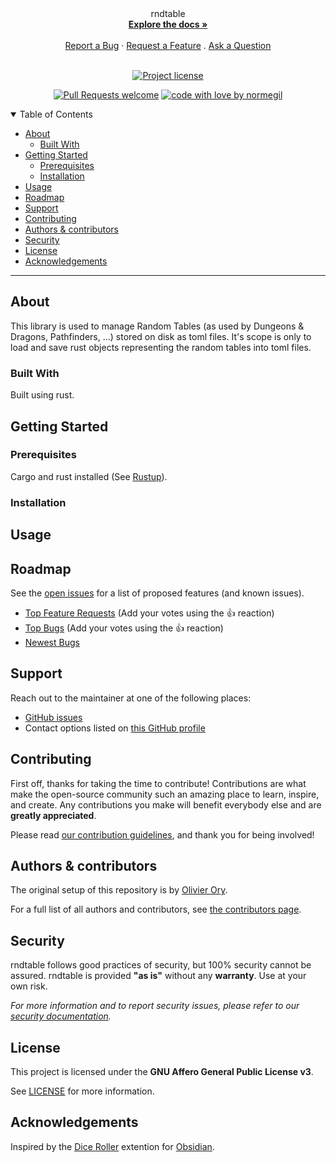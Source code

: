 
<div align="center">
  rndtable
  <br />
  <a href="#about"><strong>Explore the docs »</strong></a>
  <br />
  <br />
  <a href="https://github.com/normegil/rndtable/issues/new?assignees=&labels=bug&template=01_BUG_REPORT.md&title=bug%3A+">Report a Bug</a>
  ·
  <a href="https://github.com/normegil/rndtable/issues/new?assignees=&labels=enhancement&template=02_FEATURE_REQUEST.md&title=feat%3A+">Request a Feature</a>
  .
  <a href="https://github.com/normegil/rndtable/issues/new?assignees=&labels=question&template=04_SUPPORT_QUESTION.md&title=support%3A+">Ask a Question</a>
</div>

<div align="center">
<br />

[![Project license](https://img.shields.io/github/license/normegil/rndtable.svg?style=flat-square)](LICENSE)

[![Pull Requests welcome](https://img.shields.io/badge/PRs-welcome-ff69b4.svg?style=flat-square)](https://github.com/normegil/rndtable/issues?q=is%3Aissue+is%3Aopen+label%3A%22help+wanted%22)
[![code with love by normegil](https://img.shields.io/badge/%3C%2F%3E%20with%20%E2%99%A5%20by-normegil-ff1414.svg?style=flat-square)](https://github.com/normegil)

</div>

<details open="open">
<summary>Table of Contents</summary>

- [About](#about)
  - [Built With](#built-with)
- [Getting Started](#getting-started)
  - [Prerequisites](#prerequisites)
  - [Installation](#installation)
- [Usage](#usage)
- [Roadmap](#roadmap)
- [Support](#support)
- [Contributing](#contributing)
- [Authors & contributors](#authors--contributors)
- [Security](#security)
- [License](#license)
- [Acknowledgements](#acknowledgements)

</details>

---

## About

This library is used to manage Random Tables (as used by Dungeons & Dragons, Pathfinders, ...) stored on disk as toml files. It's scope is only to load and save rust objects representing the random tables into toml files.

### Built With

Built using rust.

## Getting Started

### Prerequisites

Cargo and rust installed (See [Rustup](https://rustup.rs/)).

### Installation

## Usage

## Roadmap

See the [open issues](https://github.com/normegil/rndtable/issues) for a list of proposed features (and known issues).

- [Top Feature Requests](https://github.com/normegil/rndtable/issues?q=label%3Aenhancement+is%3Aopen+sort%3Areactions-%2B1-desc) (Add your votes using the 👍 reaction)
- [Top Bugs](https://github.com/normegil/rndtable/issues?q=is%3Aissue+is%3Aopen+label%3Abug+sort%3Areactions-%2B1-desc) (Add your votes using the 👍 reaction)
- [Newest Bugs](https://github.com/normegil/rndtable/issues?q=is%3Aopen+is%3Aissue+label%3Abug)

## Support

Reach out to the maintainer at one of the following places:

- [GitHub issues](https://github.com/normegil/rndtable/issues/new?assignees=&labels=question&template=04_SUPPORT_QUESTION.md&title=support%3A+)
- Contact options listed on [this GitHub profile](https://github.com/normegil)

## Contributing

First off, thanks for taking the time to contribute! Contributions are what make the open-source community such an amazing place to learn, inspire, and create. Any contributions you make will benefit everybody else and are **greatly appreciated**.


Please read [our contribution guidelines](docs/CONTRIBUTING.md), and thank you for being involved!

## Authors & contributors

The original setup of this repository is by [Olivier Ory](https://github.com/normegil).

For a full list of all authors and contributors, see [the contributors page](https://github.com/normegil/rndtable/contributors).

## Security

rndtable follows good practices of security, but 100% security cannot be assured.
rndtable is provided **"as is"** without any **warranty**. Use at your own risk.

_For more information and to report security issues, please refer to our [security documentation](docs/SECURITY.md)._

## License

This project is licensed under the **GNU Affero General Public License v3**.

See [LICENSE](LICENSE) for more information.

## Acknowledgements

Inspired by the [Dice Roller](https://github.com/javalent/dice-roller) extention for [Obsidian](https://obsidian.md/).